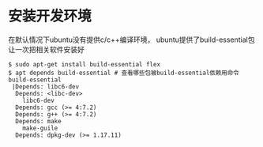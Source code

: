 # 安装开发环境

在默认情况下ubuntu没有提供c/c++编译环境， ubuntu提供了build-essential包让一次把相关软件安装好

```
$ sudo apt-get install build-essential flex
$ apt depends build-essential # 查看哪些包被build-essential依赖用命令
build-essential
 |Depends: libc6-dev
  Depends: <libc-dev>
    libc6-dev
  Depends: gcc (>= 4:7.2)
  Depends: g++ (>= 4:7.2)
  Depends: make
    make-guile
  Depends: dpkg-dev (>= 1.17.11)
```
